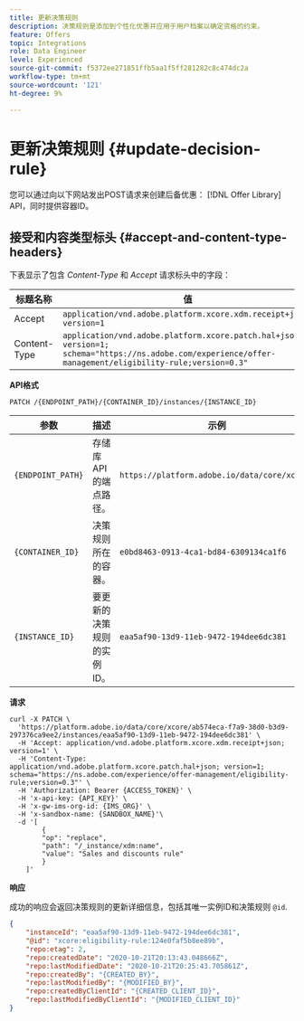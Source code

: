 ```yaml
---
title: 更新决策规则
description: 决策规则是添加到个性化优惠并应用于用户档案以确定资格的约束。
feature: Offers
topic: Integrations
role: Data Engineer
level: Experienced
source-git-commit: f5372ee271851ffb5aa1f5ff281282c8c474dc2a
workflow-type: tm+mt
source-wordcount: '121'
ht-degree: 9%

---
```



# 更新决策规则 {#update-decision-rule}

您可以通过向以下网站发出POST请求来创建后备优惠： [!DNL Offer Library] API，同时提供容器ID。

## 接受和内容类型标头 {#accept-and-content-type-headers}

下表显示了包含 *Content-Type* 和 *Accept* 请求标头中的字段：

| 标题名称 | 值 |
| ----------- | ----- |
| Accept | `application/vnd.adobe.platform.xcore.xdm.receipt+json; version=1` |
| Content-Type | `application/vnd.adobe.platform.xcore.patch.hal+json; version=1; schema="https://ns.adobe.com/experience/offer-management/eligibility-rule;version=0.3"` |

**API格式**

```http
PATCH /{ENDPOINT_PATH}/{CONTAINER_ID}/instances/{INSTANCE_ID}
```

| 参数 | 描述 | 示例 |
| --------- | ----------- | ------- |
| `{ENDPOINT_PATH}` | 存储库API的端点路径。 | `https://platform.adobe.io/data/core/xcore/` |
| `{CONTAINER_ID}` | 决策规则所在的容器。 | `e0bd8463-0913-4ca1-bd84-6309134ca1f6` |
| `{INSTANCE_ID}` | 要更新的决策规则的实例ID。 | `eaa5af90-13d9-11eb-9472-194dee6dc381` |

**请求**

```shell
curl -X PATCH \
  'https://platform.adobe.io/data/core/xcore/ab574eca-f7a9-38d0-b3d9-297376ca9ee2/instances/eaa5af90-13d9-11eb-9472-194dee6dc381' \
  -H 'Accept: application/vnd.adobe.platform.xcore.xdm.receipt+json; version=1' \
  -H 'Content-Type: application/vnd.adobe.platform.xcore.patch.hal+json; version=1; schema="https://ns.adobe.com/experience/offer-management/eligibility-rule;version=0.3"' \
  -H 'Authorization: Bearer {ACCESS_TOKEN}' \
  -H 'x-api-key: {API_KEY}' \
  -H 'x-gw-ims-org-id: {IMS_ORG}' \
  -H 'x-sandbox-name: {SANDBOX_NAME}'\
  -d '[
        {
        "op": "replace",
        "path": "/_instance/xdm:name",
        "value": "Sales and discounts rule"
        }
    ]'
```

**响应**

成功的响应会返回决策规则的更新详细信息，包括其唯一实例ID和决策规则 `@id`.


```json
{
    "instanceId": "eaa5af90-13d9-11eb-9472-194dee6dc381",
    "@id": "xcore:eligibility-rule:124e0faf5b8ee89b",
    "repo:etag": 2,
    "repo:createdDate": "2020-10-21T20:13:43.048666Z",
    "repo:lastModifiedDate": "2020-10-21T20:25:43.705861Z",
    "repo:createdBy": "{CREATED_BY}",
    "repo:lastModifiedBy": "{MODIFIED_BY}",
    "repo:createdByClientId": "{CREATED_CLIENT_ID}",
    "repo:lastModifiedByClientId": "{MODIFIED_CLIENT_ID}"
}
```

